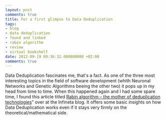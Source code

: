 ```yaml
---
layout: post
comments: true
title: For a first glimpse to Data Deduplication
tags:
- blog
- data deduplication
- found and linked
- rabin algorithm
- review
- virtual bookshelf
date: 2012-09-19 09:36:32.000000000 +02:00
comments: true
---
```

Data Deduplication fascinates me, that's a fact. As one of the three most interesting topics in the field of software development (whith Neuronal Networks and Genetic Algorithms beeing the other two) it pops up in my head from time to time. When this happened again and I had some spare time, I found this article titled [Rabin algorithm – the mother of deduplication technologies](http://www.infineta.com/blog/rabin-algorithm-%E2%80%93-mother-deduplication-technologies)" over at the Infineta blog. It offers some basic insights on how Data Deduplication works even if it stays very firmly on the theoretical/mathematical side.
